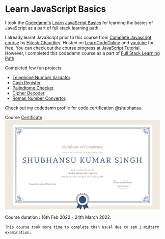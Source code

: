 # Learn JavaScript Basics  

I took the [Codedamn's](https://codedamn.com/) [Learn JavaScript Basics](https://codedamn.com/learn/javascript-basics) for learning the basics of JavaScript as a part of full stack learning path.    

I already learnt JavaScript prior to this course from [Complete Javascript course](https://courses.learncodeonline.in/learn/home/Complete-Javascript-course/section/122240/lesson/624566) by [Hitesh Chaudhry](https://www.youtube.com/c/HiteshChoudharydotcom). Hosted on [LearnCodeOnline](https://courses.learncodeonline.in/learn) and [youtube](https://youtube.com/playlist?list=PLRAV69dS1uWSxUIk5o3vQY2-_VKsOpXLD) for free. You can check out the course progress at [JavaScript Tutorial](https://github.com/shubhansu-kr/JavaScript-Tutorial).    
However, I completed this codedamn course as a part of [Full Stack Learning Path](https://codedamn.com/learning-paths/fullstack).     

Completed few fun projects: 
- [Telephone Number Validator](./15_TelephoneNoValidator.js).
- [Cash Register](./16_CashRegister.js).
- [Palindrome Checker](./17_PalindromeChecker.js).
- [Cipher Decoder](./18_CaeserCipher.js).
- [Roman Number Convertor](./19_RomanNumber.js).

Check out my codedamn profile for code certification [@shubhansu](https://codedamn.com/user/shubhansu).

Course [Certificate](./JavaScript%20Basics%20-%20Codedamn.pdf) :    
![certificate](./JsCertificate.jpeg)   

Course duration : 16th Feb 2022 - 24th March 2022.    

`This course took more time to complete than usual due to sem 2 midterm examination.`